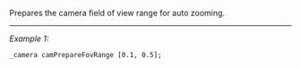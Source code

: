 Prepares the camera field of view range for auto zooming.


---
*Example 1:*
```sqf
_camera camPrepareFovRange [0.1, 0.5];
```